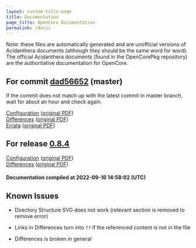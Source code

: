 ```yaml
---
layout: custom-title-page
title: Documentation
page_title: OpenCore Documentation
permalink: /docs/
---
```

Note: these files are automatically generated and are unofficial versions of Acidanthera documents (although they should be the same word for word). The official Acidanthera documents (found in the OpenCorePkg repository) are the authoritative documentation for OpenCore.

## For commit [dad56652](https://github.com/acidanthera/OpenCorePkg/tree/dad566524afca12f95ceeec1858a944e2f018815) (master)

If the commit does not match up with the latest commit in master branch, wait for about an hour and check again.

[Configuration](latest/Configuration.html) ([original PDF](https://github.com/acidanthera/OpenCorePkg/blob/dad566524afca12f95ceeec1858a944e2f018815/Docs/Configuration.pdf))
<br>
[Differences](latest/Differences.html) ([original PDF](https://github.com/acidanthera/OpenCorePkg/blob/dad566524afca12f95ceeec1858a944e2f018815/Docs/Differences/Differences.pdf))
<br>
[Errata](latest/Errata.html) ([original PDF](https://github.com/acidanthera/OpenCorePkg/blob/dad566524afca12f95ceeec1858a944e2f018815/Docs/Errata/Errata.pdf))

## For release [0.8.4](https://github.com/acidanthera/OpenCorePkg/tree/0.8.4)

[Configuration](release/Configuration.html) ([original PDF](https://github.com/acidanthera/OpenCorePkg/blob/0.8.4/Docs/Configuration.pdf))
<br>
[Differences](release/Differences.html) ([original PDF](https://github.com/acidanthera/OpenCorePkg/blob/0.8.4/Docs/Differences/Differences.pdf))

#### Documentation compiled at 2022-09-16 14:58:02 (UTC)

## Known Issues

* Directory Structure SVG does not work (relevant section is removed to remove error)

* Links in Differences turn into `??` if the referenced content is not in the file

* Differences is broken in general
